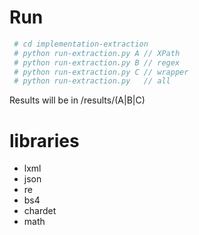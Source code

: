 # Run
```bash
 # cd implementation-extraction
 # python run-extraction.py A // XPath
 # python run-extraction.py B // regex
 # python run-extraction.py C // wrapper
 # python run-extraction.py   // all
```

Results will be in /results/(A|B|C)



# libraries
 - lxml
 - json
 - re
 - bs4
 - chardet
 - math